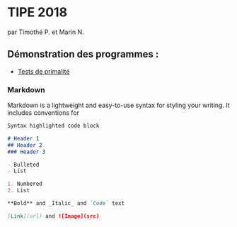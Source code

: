 # TIPE 2018
par Timothé P. et Marin N.

## Démonstration des programmes :
- [Tests de primalité](Algos/Tests%20de%20primalite/index.html)


### Markdown

Markdown is a lightweight and easy-to-use syntax for styling your writing. It includes conventions for

```markdown
Syntax highlighted code block

# Header 1
## Header 2
### Header 3

- Bulleted
- List

1. Numbered
2. List

**Bold** and _Italic_ and `Code` text

[Link](url) and ![Image](src)
```
